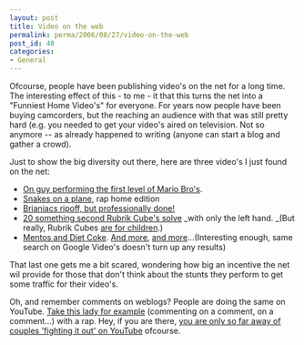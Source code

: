 ```yaml
---
layout: post
title: Video on the web
permalink: perma/2006/08/27/video-on-the-web
post_id: 40
categories: 
- General
---
```


Ofcourse, people have been publishing video's on the net for a long time. The
interesting effect of this - to me - it that this turns the net into a
"Funniest Home Video's" for everyone. For years now people have been buying
camcorders, but the reaching an audience with that was still pretty hard (e.g.
you needed to get your video's aired on television. Not so anymore -- as
already happened to writing (anyone can start a blog and gather a crowd).

Just to show the big diversity out there, here are three video's I just found
on the net:

* <a href="http://video.google.com/videoplay?docid=-2139555376132383479&q=mario">On guy <u>performing</u> the first level of Mario Bro's</a>.
* <a href="http://youtube.com/watch?mode=related&v=W8-FbR4CinE">Snakes on a plane</a>, rap home edition
* <a href="http://www.youtube.com/watch?v=GMwNk22u1T8">Brianiacs ripoff, but professionally done!</a>
* <a href="http://www.youtube.com/watch?v=NJz02Nh99Cs">20 something second Rubrik Cube's solve</a> _with only the left hand. _(But really, Rubrik Cubes <a href="http://www.youtube.com/watch?v=uSe1Ad2lE9c&NR">are for children</a>.)
* <a href="http://www.youtube.com/watch?v=x_iG4qDd_mk&NR">Mentos and Diet Coke</a>. <a href="http://www.youtube.com/watch?v=12f1as8wIHw&mode=related&search=">And more</a>, <a href="http://www.youtube.com/watch?v=WcxE2hlhSes&mode=related&search=">and more</a>...(Interesting enough, same search on Google Video's doesn't turn up any results)

That last one gets me a bit scared, wondering how big an incentive the net wil
provide for those that don't think about the stunts they perform to get some
traffic for their video's.

Oh, and remember comments on weblogs? People are doing the same on YouTube. <a
href="http://www.youtube.com/watch?v=CQO3K8BcyGM">Take this lady for
example</a> (commenting on a comment, on a comment...) with a rap. Hey, if you
are there, <a href="http://www.youtube.com/watch?v=rafpJ7DzqQ4&NR">you are only
so far away of couples 'fighting it out' on YouTube</a> ofcourse.
